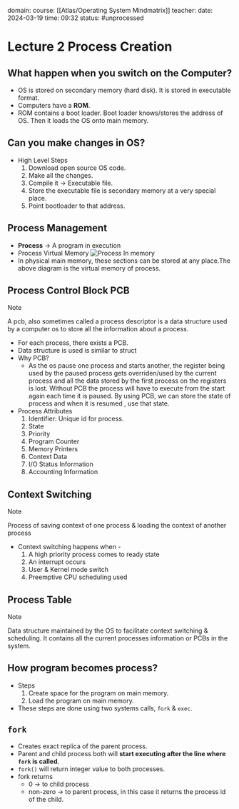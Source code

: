 domain: 
course: [[Atlas/Operating System Mindmatrix]]
teacher:
date: 2024-03-19
time: 09:32
status: #unprocessed

# Lecture 2 Process Creation
## What happen when you switch on the Computer?
- OS is stored on secondary memory (hard disk). It is stored in executable format.
- Computers have a **ROM**.
- ROM contains a boot loader. Boot loader knows/stores the address of OS. Then it loads the OS onto main memory.

## Can you make changes in OS?
- High Level Steps
	1. Download open source OS code.
	2. Make all the changes.
	3. Compile it -> Executable file.
	4. Store the executable file is secondary memory at a very special place.
	5. Point bootloader to that address.

## Process Management
- **Process** -> A program in execution
- Process Virtual Memory ![Process In memory](https://imgs.search.brave.com/UqwV5iukZsgr3O6RMLkNFl-Z0kDBXJhxdaxVbPzaBhM/rs:fit:860:0:0/g:ce/aHR0cHM6Ly93d3cu/dHV0b3JpYWxzcG9p/bnQuY29tL2ludGVy/X3Byb2Nlc3NfY29t/bXVuaWNhdGlvbi9p/bWFnZXMvcHJvY2Vz/c19pbWFnZS5qcGc)
- In physical main memory, these sections can be stored at any place.The above diagram is the virtual memory of process.

## Process Control Block PCB
> [!note]
> A pcb, also sometimes called a process descriptor is a data structure used by a computer os to store all the information about a process.

- For each process, there exists a PCB.
- Data structure is used is similar to struct
- Why PCB?
	- As the os pause one process and starts another, the register being used by the paused process gets overriden/used by the current process and all the data stored by the first process on the registers is lost. Without PCB the process will have to execute from the start again each time it is paused. By using PCB, we can store the state of process and when it is resumed , use that state.
- Process Attributes
	1. Identifier: Unique id for process.
	2. State
	3. Priority
	4. Program Counter
	5. Memory Printers
	6. Context Data
	7. I/O Status Information
	8. Accounting Information

## Context Switching
> [!note]
> Process of saving context of one process & loading the context of another process

- Context switching happens when -
	1. A high priority process comes to ready state
	2. An interrupt occurs
	3. User & Kernel mode switch
	4. Preemptive CPU scheduling used

## Process Table
> [!note]
> Data structure maintained by the OS to facilitate context switching & scheduling. It contains all the current processes information or PCBs in the system.

## How program becomes process?
- Steps
	1. Create space for the program on main memory.
	2. Load the program on main memory.
- These steps are done using two systems calls, `fork` & `exec`.

## `fork`
- Creates exact replica of the parent process.
- Parent and child process both will **start executing after the line where `fork` is called**.
- `fork()` will return integer value to both processes.
- fork returns 
	- 0 -> to child process
	- non-zero -> to parent process, in this case it returns the process id of the child.
